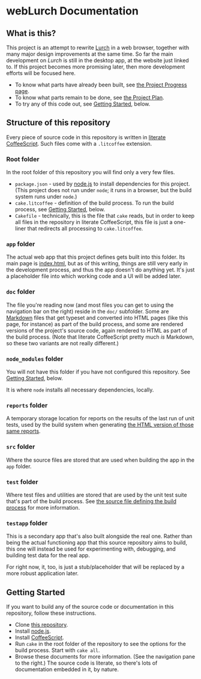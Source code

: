 
# webLurch Documentation

## What is this?

This project is an attempt to rewrite [Lurch](http://lurchmath.org)
in a web browser, together with many major design improvements at
the same time.  So far the main development on *Lurch* is still in
the desktop app, at the website just linked to.  If this project
becomes more promising later, then more development efforts will
be focused here.
 * To know what parts have already been built, see
   [the Project Progress page](progress.md.html).
 * To know what parts remain to be done, see
   [the Project Plan](plan.md.html).
 * To try any of this code out, see
   [Getting Started](#getting-started), below.

## Structure of this repository

Every piece of source code in this repository is written in
[literate CoffeeScript](http://coffeescript.org/#literate).
Such files come with a `.litcoffee` extension.

### Root folder

In the root folder of this repository you will find only a very
few files.

 * `package.json` - used by [node.js](http://nodejs.org) to install
   dependencies for this project.  (This project does not run under
   `node`; it runs in a browser, but the build system runs under
   `node`.)
 * `cake.litcoffee` - definition of the build process.  To run the
   build process, see [Getting Started](#getting-started), below.
 * `Cakefile` - technically, this is the file that `cake` reads,
   but in order to keep all files in the repository in literate
   CoffeeScript, this file is just a one-liner that redirects all
   processing to `cake.litcoffee`.

### `app` folder

The actual web app that this project defines gets built into this
folder.  Its main page is [index.html](../app/index.html), but
as of this writing, things are still very early in the development
process, and thus the app doesn't do anything yet.  It's just a
placeholder file into which working code and a UI will be added
later.

### `doc` folder

The file you're reading now (and most files you can get to using
the navigation bar on the right) reside in the `doc/` subfolder.
Some are [Markdown](https://daringfireball.net/projects/markdown/)
files that get typeset and converted into HTML pages (like this
page, for instance) as part of the build process, and some are
rendered versions of the project's source code, again rendered to
HTML as part of the build process.  (Note that literate
CoffeeScript pretty much *is* Markdown, so these two variants are
not really different.)

### `node_modules` folder

You will not have this folder if you have not configured this
repository.  See [Getting Started](#getting-started), below.

It is where `node` installs all necessary dependencies, locally.

### `reports` folder

A temporary storage location for reports on the results of the
last run of unit tests, used by the build system when generating
[the HTML version of those same reports](test-results.md.html).

### `src` folder

Where the source files are stored that are used when building the
app in the `app` folder.

### `test` folder

Where test files and utilities are stored that are used by the
unit test suite that's part of the build process.  See
[the source file defining the build process](
cake.litcoffee.html) for more information.

### `testapp` folder

This is a secondary app that's also built alongside the real one.
Rather than being the actual functioning app that this source
repository aims to build, this one will instead be used for
experimenting with, debugging, and building test data for the real
app.

For right now, it, too, is just a stub/placeholder that will be
replaced by a more robust application later.

## Getting Started

If you want to build any of the source code or documentation in
this repository, follow these instructions.

 * Clone [this repository](
   https://github.com/nathancarter/weblurch).
 * Install [node.js](http://nodejs.org).
 * Install [CoffeeScript](http://coffeescript.org).
 * Run `cake` in the root folder of the repository to see the
   options for the build process.  Start with `cake all`.
 * Browse these documents for more information.  (See the
   navigation pane to the right.)  The source code is literate, so
   there's lots of documentation embedded in it, by nature.

